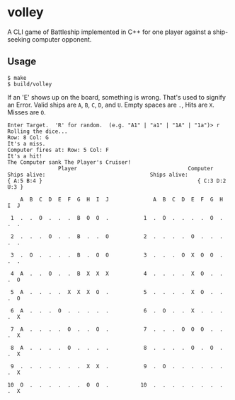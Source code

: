 # volley

A CLI game of Battleship implemented in C++ for one player against a ship-seeking computer opponent.

## Usage

```
$ make
$ build/volley
```

If an 'E' shows up on the board, something is wrong. That's used to signify an Error. Valid ships are `A`, `B`, `C`, `D`, and `U`. Empty spaces are `.`, Hits are `X`. Misses are `O`.

```
Enter Target.  'R' for random.  (e.g. "A1" | "a1" | "1A" | "1a")> r
Rolling the dice...
Row: 8 Col: G
It's a miss.
Computer fires at: Row: 5 Col: F
It's a hit!
The Computer sank The Player's Cruiser!
                Player                                   Computer
Ships alive:                                 Ships alive:
{ A:5 B:4 }                                                 { C:3 D:2 U:3 }

    A  B  C  D  E  F  G  H  I  J              A  B  C  D  E  F  G  H  I  J

 1  .  .  O  .  .  .  B  O  O  .           1  .  O  .  .  .  .  O  .  .  .

 2  .  .  .  O  .  .  B  .  .  O           2  .  .  .  .  O  .  .  .  .  .

 3  .  O  .  .  .  .  B  .  O  O           3  .  .  .  O  X  O  O  .  .  .

 4  A  .  .  O  .  .  B  X  X  X           4  .  .  .  .  X  O  .  .  .  O

 5  A  .  .  .  .  X  X  X  O  .           5  .  .  .  .  X  O  .  .  .  O

 6  A  .  .  .  O  .  .  .  .  .           6  .  O  .  .  X  .  .  .  .  X

 7  A  .  .  .  .  O  .  .  O  .           7  .  .  .  O  O  O  .  .  .  X

 8  A  .  .  .  .  O  .  .  .  .           8  .  .  .  .  O  .  O  .  .  X

 9  .  .  .  .  .  .  .  X  X  .           9  .  O  .  .  .  .  .  .  .  X

10  O  .  .  .  .  .  .  O  O  .          10  .  .  .  .  .  .  .  .  .  X
```
